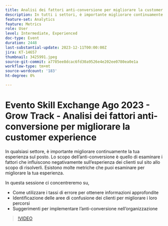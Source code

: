 ```yaml
---
title: Analisi dei fattori anti-conversione per migliorare la customer experience
description: In tutti i settori, è importante migliorare continuamente l'esperienza in loco. Lo scopo dell’anti-conversione è quello di esaminare i fattori che influiscono negativamente sull’esperienza dei clienti sul sito allo scopo di risolverli. Esistono molte metriche che puoi esaminare per migliorare la tua esperienza. In questa sessione ci concentreremo su:- Come utilizzare i tassi di errore per ottenere informazioni approfondite- Identificare aree di confusione per migliorare i percorsi dei clienti- Suggerimenti per implementare l’anti-conversione nella tua organizzazione
feature-set: Analytics
feature: Metrics
role: User
level: Intermediate, Experienced
doc-type: Event
duration: 2448
last-substantial-update: 2023-12-11T00:00:00Z
jira: KT-14657
thumbnail: 3425991.jpeg
source-git-commit: a7785ee8dcac6fd30a9526e4e202ee0780ea0e1a
workflow-type: tm+mt
source-wordcount: '183'
ht-degree: 0%

---
```



# Evento Skill Exchange Ago 2023 - Grow Track - Analisi dei fattori anti-conversione per migliorare la customer experience

In qualsiasi settore, è importante migliorare continuamente la tua esperienza sul posto. Lo scopo dell’anti-conversione è quello di esaminare i fattori che influiscono negativamente sull’esperienza dei clienti sul sito allo scopo di risolverli. Esistono molte metriche che puoi esaminare per migliorare la tua esperienza.

In questa sessione ci concentreremo su,

* Come utilizzare i tassi di errore per ottenere informazioni approfondite
* Identificazione delle aree di confusione dei clienti per migliorare i loro percorsi
* Suggerimenti per implementare l’anti-conversione nell’organizzazione

>[!VIDEO](https://video.tv.adobe.com/v/3425991/?learn=on)
